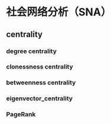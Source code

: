 # 社会网络分析（SNA）
## centrality
### degree centrality
### clonessness centrality
### betweenness centrality
### eigenvector_centrality
### PageRank
